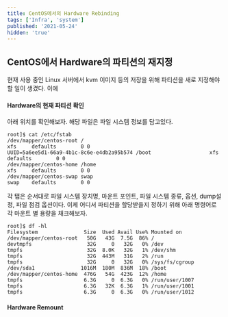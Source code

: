 ```yaml
---
title: CentOS에서의 Hardware Rebinding
tags: ['Infra', 'system']
published: '2021-05-24'
hidden: 'true'
---
```


## CentOS에서 Hardware의 파티션의 재지정
현재 사용 중인 Linux 서버에서 kvm 이미지 등의 저장을 위해 파티션을 새로 지정해야할 일이 생겼다. 이에

#### Hardware의 현재 파티션 확인
아래 위치를 확인해보자. 해당 파일은 파일 시스템 정보를 담고있다.
```
root]$ cat /etc/fstab
/dev/mapper/centos-root /                       									xfs     defaults        0 0
UUID=5a6ee5d1-66a9-4b1c-8c6e-e4db2a95b574 /boot                   xfs     defaults        0 0
/dev/mapper/centos-home /home                   									xfs     defaults        0 0
/dev/mapper/centos-swap swap                    									swap    defaults        0 0
```
각 탭은 순서대로 파일 시스템 장치명, 마운트 포인트, 파일 시스템 종류, 옵션, dump설정, 파일 점검 옵션이다. 이제 어디서 파티션을 할당받을지 정하기 위해 아래 명령어로 각 마운트 별 용량을 채크해보자.
```
root]$ df -hl
Filesystem               Size  Used Avail Use% Mounted on
/dev/mapper/centos-root   50G   43G  7.5G  86% /
devtmpfs                  32G     0   32G   0% /dev
tmpfs                     32G  8.0K   32G   1% /dev/shm
tmpfs                     32G  443M   31G   2% /run
tmpfs                     32G     0   32G   0% /sys/fs/cgroup
/dev/sda1               1016M  180M  836M  18% /boot
/dev/mapper/centos-home  476G   54G  423G  12% /home
tmpfs                    6.3G     0  6.3G   0% /run/user/1007
tmpfs                    6.3G   32K  6.3G   1% /run/user/1001
tmpfs                    6.3G     0  6.3G   0% /run/user/1012
```

#### Hardware Remount
